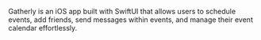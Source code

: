 Gatherly is an iOS app built with SwiftUI that allows users to schedule events, add friends, send messages within events, and manage their event calendar effortlessly.

